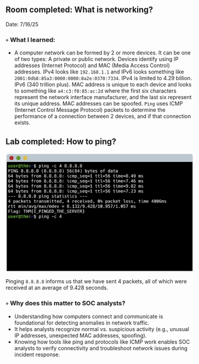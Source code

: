 ## Room completed: What is networking?

Date: 7/16/25

### ◦ What I learned:  

- A computer network can be formed by 2 or more devices. It can be one of two types: A private or public network. 
Devices identify using IP addresses (Internet Protocol) and MAC (Media Access Control) addresses. 
IPv4 looks like `192.168.1.1`  and IPv6 looks something like `2001:0db8:85a3:0000:0000:8a2e:0370:7334`. IPv4 is limited to 4.29 billion. 
IPv6 (340 trillion plus). MAC address is unique to each device and looks to something like `a4:c3:f0:85:ac:2d` where the first 
six characters represent the network interface manufacturer, and the last six represent its unique address. MAC addresses can 
be spoofed. `Ping` uses ICMP (Internet Control Message Protocol) packets to determine the performance of a connection between 2 
devices, and if that connection exists.

## Lab completed: How to ping?
![How to ping](../../assets/pinging1.png)

Pinging `8.8.8.8` informs us that we have sent 4 packets, all of which were received at an average of 9.428 seconds.
###  ◦ Why does this matter to SOC analysts?
- Understanding how computers connect and communicate is foundational for detecting anomalies in network traffic.  
- It helps analysts recognize normal vs. suspicious activity (e.g., unusual IP addresses, unexpected MAC addresses, spoofing).  
- Knowing how tools like ping and protocols like ICMP work enables SOC analysts to verify connectivity and troubleshoot network issues during incident response.
